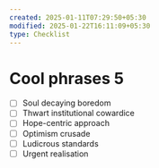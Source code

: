 ```yaml
---
created: 2025-01-11T07:29:50+05:30
modified: 2025-01-22T16:11:09+05:30
type: Checklist
---
```


# Cool phrases 5

- [ ] Soul decaying boredom
- [ ] Thwart institutional cowardice
- [ ] Hope-centric approach
- [ ] Optimism crusade
- [ ] Ludicrous standards
- [ ] Urgent realisation
